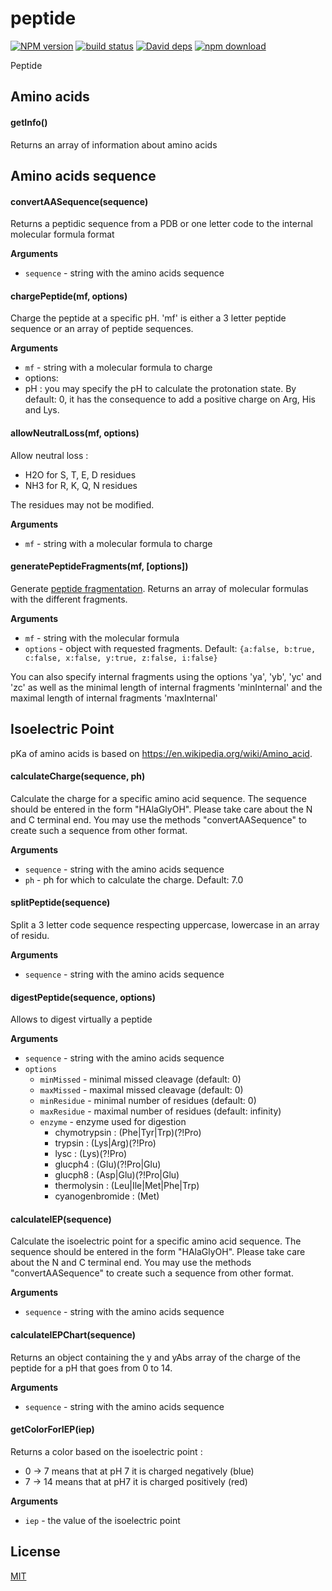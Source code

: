 # peptide

  [![NPM version][npm-image]][npm-url]
  [![build status][travis-image]][travis-url]
  [![David deps][david-image]][david-url]
  [![npm download][download-image]][download-url]

Peptide

## Amino acids

#### getInfo()

Returns an array of information about amino acids


## Amino acids sequence

#### convertAASequence(sequence)

Returns a peptidic sequence from a PDB or one letter code to the internal molecular formula format

__Arguments__

* `sequence` - string with the amino acids sequence

#### chargePeptide(mf, options)

Charge the peptide at a specific pH. 'mf' is either a 3 letter peptide sequence or an array of peptide sequences.

__Arguments__

* `mf` - string with a molecular formula to charge
* options:
 * pH : you may specify the pH to calculate the protonation state. By default: 0,
   it has the consequence to add a positive charge on Arg, His and Lys.

#### allowNeutralLoss(mf, options)

Allow neutral loss :
- H2O for S, T, E, D residues
- NH3 for R, K, Q, N residues

The residues may not be modified.

__Arguments__

* `mf` - string with a molecular formula to charge


#### generatePeptideFragments(mf, [options])

Generate [peptide fragmentation](http://en.wikipedia.org/wiki/Peptide_sequence_tag).
Returns an array of molecular formulas with the different fragments.

__Arguments__

* `mf` - string with the molecular formula
* `options` - object with requested fragments. Default: `{a:false, b:true, c:false, x:false, y:true, z:false, i:false}`

You can also specify internal fragments using the options 'ya', 'yb', 'yc' and 'zc' as well as the minimal length of internal fragments 'minInternal'
and the maximal length of internal fragments 'maxInternal'

## Isoelectric Point

pKa of amino acids is based on https://en.wikipedia.org/wiki/Amino_acid.

#### calculateCharge(sequence, ph)

Calculate the charge for a specific amino acid sequence. The sequence should be entered in the form "HAlaGlyOH".
Please take care about the N and C terminal end. You may use the methods "convertAASequence" to create such a sequence
from other format.

__Arguments__

* `sequence` - string with the amino acids sequence
* `ph` - ph for which to calculate the charge. Default: 7.0

#### splitPeptide(sequence)

Split a 3 letter code sequence respecting uppercase, lowercase in an array of residu.

__Arguments__

* `sequence` - string with the amino acids sequence

#### digestPeptide(sequence, options)

Allows to digest virtually a peptide

__Arguments__

* `sequence` - string with the amino acids sequence
* `options`
  * `minMissed` - minimal missed cleavage (default: 0)
  * `maxMissed` - maximal missed cleavage (default: 0)
  * `minResidue` - minimal number of residues (default: 0)
  * `maxResidue` - maximal number of residues (default: infinity)
  * `enzyme` - enzyme used for digestion
    * chymotrypsin : (Phe|Tyr|Trp)(?!Pro)
    * trypsin : (Lys|Arg)(?!Pro)
    * lysc : (Lys)(?!Pro)
    * glucph4 : (Glu)(?!Pro|Glu)
    * glucph8 : (Asp|Glu)(?!Pro|Glu)
    * thermolysin : (Leu|Ile|Met|Phe|Trp)
    * cyanogenbromide : (Met)

#### calculateIEP(sequence)

Calculate the isoelectric point for a specific amino acid sequence. The sequence should be entered in the form "HAlaGlyOH".
Please take care about the N and C terminal end. You may use the methods "convertAASequence" to create such a sequence
from other format.

__Arguments__

* `sequence` - string with the amino acids sequence

#### calculateIEPChart(sequence)

Returns an object containing the y and yAbs array of the charge of the peptide for a pH that goes from 0 to 14.

__Arguments__

* `sequence` - string with the amino acids sequence

#### getColorForIEP(iep)

Returns a color based on the isoelectric point :

* 0 -> 7 means that at pH 7 it is charged negatively (blue)
* 7 -> 14 means that at pH7 it is charged positively (red)

__Arguments__

* `iep` - the value of the isoelectric point

## License

  [MIT](./LICENSE)

[npm-image]: https://img.shields.io/npm/v/peptide.svg?style=flat-square
[npm-url]: https://www.npmjs.com/package/peptide
[travis-image]: https://img.shields.io/travis/cheminfo-js/peptide/master.svg?style=flat-square
[travis-url]: https://travis-ci.org/cheminfo-js/peptide
[david-image]: https://img.shields.io/david/cheminfo-js/peptide.svg?style=flat-square
[david-url]: https://david-dm.org/cheminfo-js/peptide
[download-image]: https://img.shields.io/npm/dm/peptide.svg?style=flat-square
[download-url]: https://www.npmjs.com/package/peptide
